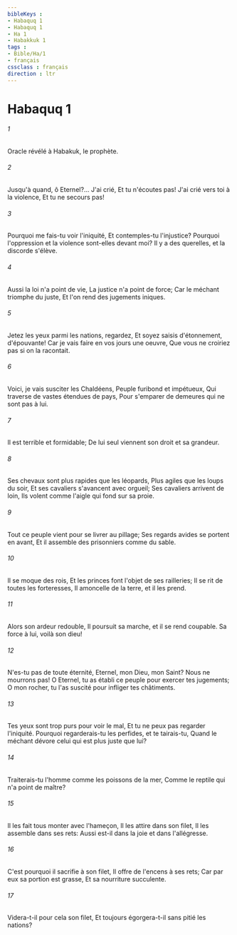 ```yaml
---
bibleKeys : 
- Habaquq 1
- Habaquq 1
- Ha 1
- Habakkuk 1
tags : 
- Bible/Ha/1
- français
cssclass : français
direction : ltr
---
```


# Habaquq 1

###### 1
Oracle révélé à Habakuk, le prophète.
###### 2
Jusqu'à quand, ô Eternel?... J'ai crié, Et tu n'écoutes pas! J'ai crié vers toi à la violence, Et tu ne secours pas!
###### 3
Pourquoi me fais-tu voir l'iniquité, Et contemples-tu l'injustice? Pourquoi l'oppression et la violence sont-elles devant moi? Il y a des querelles, et la discorde s'élève.
###### 4
Aussi la loi n'a point de vie, La justice n'a point de force; Car le méchant triomphe du juste, Et l'on rend des jugements iniques.
###### 5
Jetez les yeux parmi les nations, regardez, Et soyez saisis d'étonnement, d'épouvante! Car je vais faire en vos jours une oeuvre, Que vous ne croiriez pas si on la racontait.
###### 6
Voici, je vais susciter les Chaldéens, Peuple furibond et impétueux, Qui traverse de vastes étendues de pays, Pour s'emparer de demeures qui ne sont pas à lui.
###### 7
Il est terrible et formidable; De lui seul viennent son droit et sa grandeur.
###### 8
Ses chevaux sont plus rapides que les léopards, Plus agiles que les loups du soir, Et ses cavaliers s'avancent avec orgueil; Ses cavaliers arrivent de loin, Ils volent comme l'aigle qui fond sur sa proie.
###### 9
Tout ce peuple vient pour se livrer au pillage; Ses regards avides se portent en avant, Et il assemble des prisonniers comme du sable.
###### 10
Il se moque des rois, Et les princes font l'objet de ses railleries; Il se rit de toutes les forteresses, Il amoncelle de la terre, et il les prend.
###### 11
Alors son ardeur redouble, Il poursuit sa marche, et il se rend coupable. Sa force à lui, voilà son dieu!
###### 12
N'es-tu pas de toute éternité, Eternel, mon Dieu, mon Saint? Nous ne mourrons pas! O Eternel, tu as établi ce peuple pour exercer tes jugements; O mon rocher, tu l'as suscité pour infliger tes châtiments.
###### 13
Tes yeux sont trop purs pour voir le mal, Et tu ne peux pas regarder l'iniquité. Pourquoi regarderais-tu les perfides, et te tairais-tu, Quand le méchant dévore celui qui est plus juste que lui?
###### 14
Traiterais-tu l'homme comme les poissons de la mer, Comme le reptile qui n'a point de maître?
###### 15
Il les fait tous monter avec l'hameçon, Il les attire dans son filet, Il les assemble dans ses rets: Aussi est-il dans la joie et dans l'allégresse.
###### 16
C'est pourquoi il sacrifie à son filet, Il offre de l'encens à ses rets; Car par eux sa portion est grasse, Et sa nourriture succulente.
###### 17
Videra-t-il pour cela son filet, Et toujours égorgera-t-il sans pitié les nations?
